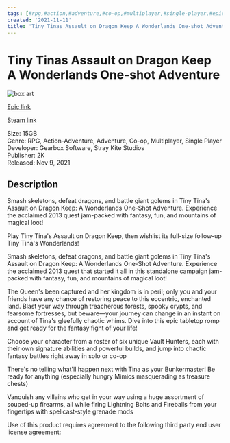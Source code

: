 ```yaml
---
tags: [#rpg,#action,#adventure,#co-op,#multiplayer,#single-player,#epic,#game,#owned,#pc]
created: '2021-11-11'
title: 'Tiny Tinas Assault on Dragon Keep A Wonderlands One-shot Adventure'
---
```

# Tiny Tinas Assault on Dragon Keep A Wonderlands One-shot Adventure

![box art](https://cdn1.epicgames.com/offer/d98b6c292e224a59b359372f4f5152df/EGS_TinyTinasAssaultonDragonKeepAWonderlandsOneshotAdventure_GearboxSoftwareStrayKiteStudios_S3_2560x1440-e156d1f0c97520ac901d73c7582bbd9d?h=270&amp;resize=1&amp;w=480)

[Epic link](https://www.epicgames.com/store/en-US/p/tiny-tinas-assault-on-dragon-keep-a-wonderlands-one-shot-adventure)

[Steam link](https://store.steampowered.com/app/1712840/Tiny_Tinas_Assault_on_Dragon_Keep_A_Wonderlands_Oneshot_Adventure/)

Size: 15GB  
Genre: RPG, Action-Adventure, Adventure, Co-op, Multiplayer, Single Player  
Developer: Gearbox Software, Stray Kite Studios  
Publisher: 2K  
Released: Nov 9, 2021  

## Description

Smash skeletons, defeat dragons, and battle giant golems in Tiny Tina's Assault on Dragon Keep: A Wonderlands One-Shot Adventure. Experience the acclaimed 2013 quest jam-packed with fantasy, fun, and mountains of magical loot!

Play Tiny Tina's Assault on Dragon Keep, then wishlist its full-size follow-up Tiny Tina's Wonderlands!

Smash skeletons, defeat dragons, and battle giant golems in Tiny Tina's Assault on Dragon Keep: A Wonderlands One-Shot Adventure. Experience the acclaimed 2013 quest that started it all in this standalone campaign jam-packed with fantasy, fun, and mountains of magical loot!

The Queen's been captured and her kingdom is in peril; only you and your friends have any chance of restoring peace to this eccentric, enchanted land. Blast your way through treacherous forests, spooky crypts, and fearsome fortresses, but beware—your journey can change in an instant on account of Tina's gleefully chaotic whims. Dive into this epic tabletop romp and get ready for the fantasy fight of your life!

Choose your character from a roster of six unique Vault Hunters, each with their own signature abilities and powerful builds, and jump into chaotic fantasy battles right away in solo or co-op

There's no telling what'll happen next with Tina as your Bunkermaster! Be ready for anything (especially hungry Mimics masquerading as treasure chests)

Vanquish any villains who get in your way using a huge assortment of souped-up firearms, all while firing Lightning Bolts and Fireballs from your fingertips with spellcast-style grenade mods

Use of this product requires agreement to the following third party end user license agreement: 
